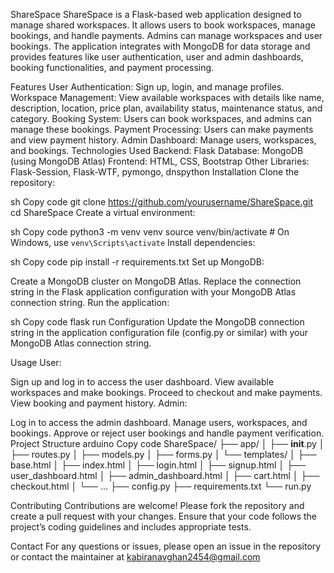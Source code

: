 ShareSpace
ShareSpace is a Flask-based web application designed to manage shared workspaces. It allows users to book workspaces, manage bookings, and handle payments. Admins can manage workspaces and user bookings. The application integrates with MongoDB for data storage and provides features like user authentication, user and admin dashboards, booking functionalities, and payment processing.

Features
User Authentication: Sign up, login, and manage profiles.
Workspace Management: View available workspaces with details like name, description, location, price plan, availability status, maintenance status, and category.
Booking System: Users can book workspaces, and admins can manage these bookings.
Payment Processing: Users can make payments and view payment history.
Admin Dashboard: Manage users, workspaces, and bookings.
Technologies Used
Backend: Flask
Database: MongoDB (using MongoDB Atlas)
Frontend: HTML, CSS, Bootstrap
Other Libraries: Flask-Session, Flask-WTF, pymongo, dnspython
Installation
Clone the repository:

sh
Copy code
git clone https://github.com/yourusername/ShareSpace.git
cd ShareSpace
Create a virtual environment:

sh
Copy code
python3 -m venv venv
source venv/bin/activate   # On Windows, use `venv\Scripts\activate`
Install dependencies:

sh
Copy code
pip install -r requirements.txt
Set up MongoDB:

Create a MongoDB cluster on MongoDB Atlas.
Replace the connection string in the Flask application configuration with your MongoDB Atlas connection string.
Run the application:

sh
Copy code
flask run
Configuration
Update the MongoDB connection string in the application configuration file (config.py or similar) with your MongoDB Atlas connection string.

Usage
User:

Sign up and log in to access the user dashboard.
View available workspaces and make bookings.
Proceed to checkout and make payments.
View booking and payment history.
Admin:

Log in to access the admin dashboard.
Manage users, workspaces, and bookings.
Approve or reject user bookings and handle payment verification.
Project Structure
arduino
Copy code
ShareSpace/
├── app/
│   ├── __init__.py
│   ├── routes.py
│   ├── models.py
│   ├── forms.py
│   └── templates/
│       ├── base.html
│       ├── index.html
│       ├── login.html
│       ├── signup.html
│       ├── user_dashboard.html
│       ├── admin_dashboard.html
│       ├── cart.html
│       ├── checkout.html
│       └── ...
├── config.py
├── requirements.txt
└── run.py


Contributing
Contributions are welcome! Please fork the repository and create a pull request with your changes. Ensure that your code follows the project’s coding guidelines and includes appropriate tests.

Contact
For any questions or issues, please open an issue in the repository or contact the maintainer at kabiranavghan2454@gmail.com

